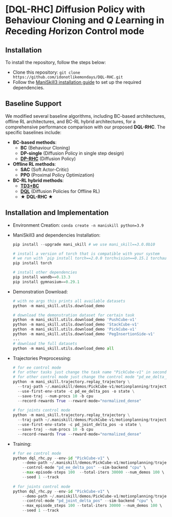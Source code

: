 # [DQL-RHC] ***D***iffusion Policy with Behaviour Cloning and ***Q*** ***L***earning in ***R***eceding ***H***orizon *C*ontrol mode

## Installation

To install the repository, follow the steps below:

- Clone this repository: `git clone https://github.com/idonotlikemondays/DQL-RHC.git`
- Follow the [ManiSkill3 installation guide](https://github.com/haosulab/ManiSkill) to set up the required dependencies.

## Baseline Support

We modified several baseline algorithms, including BC-based architectures, offline RL architectures, and BC-RL hybrid architectures, for a comprehensive performance comparison with our proposed **DQL-RHC**. The specific baselines include:

- **BC-based methods**:
    - **BC** (Behaviour Cloning)
    - **DP-single** (Diffusion Policy in single step design)
    - [**DP-RHC**](https://github.com/real-stanford/diffusion_policy) (Diffusion Policy)
- **Offline RL methods**:
    - **SAC** (Soft Actor-Critic)
    - **PPO** (Proximal Policy Optimization)
- **BC-RL hybrid methods**:
    - [**TD3+BC**](https://github.com/sfujim/TD3_BC)
    - [**DQL**](https://github.com/Zhendong-Wang/Diffusion-Policies-for-Offline-RL) (Diffusion Policies for Offline RL)
    - **★** **DQL-RHC ★**

## Installation and Implementation

- Environment Creation: `conda create -n maniskill python=3.9`
- ManiSkill3 and dependencies Installation:
    
    ```python
    pip install --upgrade mani_skill # we use mani_skill==3.0.0b10
    
    # install a version of torch that is compatible with your system
    # we run with `pip install torch==2.0.0 torchvision==0.15.1 torchaudio==2.0.1` in our work
    pip install torch
    
    # install other dependencies
    pip install wandb==0.13.3
    pip install gymnasium==0.29.1
    ```
    
- Demonstration Download:
    
    ```python
    # with no args this prints all available datasets
    python -m mani_skill.utils.download_demo
    
    # download the demonstration dataset for certain task
    python -m mani_skill.utils.download_demo 'PushCube-v1'
    python -m mani_skill.utils.download_demo 'StackCube-v1'
    python -m mani_skill.utils.download_demo 'PickCube-v1'
    python -m mani_skill.utils.download_demo 'PegInsertionSide-v1'
    ...
    # download the full datasets
    python -m mani_skill.utils.download_demo all
    ```
    
- Trajectories Preprocessing:
    
    ```python
    # for ee control mode
    # for other tasks just change the task name "PickCube-v1" in second row
    # for other control mode just change the control mode "pd_ee_delta_pos" in third row
    python -m mani_skill.trajectory.replay_trajectory \
      --traj-path ~/.maniskill/demos/PickCube-v1/motionplanning/trajectory.h5 \
      --use-first-env-state -c pd_ee_delta_pos -o state \
      --save-traj --num-procs 10 -b cpu 
      --record-rewards True --reward-mode="normalized_dense"
      
    # for joints control mode
    python -m mani_skill.trajectory.replay_trajectory \
      --traj-path ~/.maniskill/demos/PickCube-v1/motionplanning/trajectory.h5 \
      --use-first-env-state -c pd_joint_delta_pos -o state \
      --save-traj --num-procs 10 -b cpu 
      --record-rewards True --reward-mode="normalized_dense"
    ```
    
- Training:
    
    ```python
    # for ee control mode
    python dql_rhc.py --env-id "PickCube-v1" \
    	--demo-path ~/.maniskill/demos/PickCube-v1/motionplanning/trajectory.state.pd_ee_delta_pos.cpu.h5 \
    	--control-mode "pd_ee_delta_pos" --sim-backend "cpu" \ 
    	--max-episode-steps 100  --total-iters 30000 --num_demos 100 \ 
    	--seed 1 --track
    	
    # for joints control mode
    python dql_rhc.py --env-id "PickCube-v1" \ 
    	--demo-path ~/.maniskill/demos/PickCube-v1/motionplanning/trajectory.state.pd_joint_delta_pos.cpu.h5 \ 
    	--control-mode "pd_joint_delta_pos" --sim-backend "cpu" \ 
    	--max_episode_steps 100 --total-iters 30000 --num_demos 100 \ 
    	--seed 1 --track
    ```